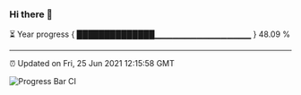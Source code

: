 ### Hi there 👋

⏳ Year progress { ██████████████▁▁▁▁▁▁▁▁▁▁▁▁▁▁▁▁ } 48.09 %

---

⏰ Updated on Fri, 25 Jun 2021 12:15:58 GMT

![Progress Bar CI](https://github.com/liununu/liununu/workflows/Progress%20Bar%20CI/badge.svg)
